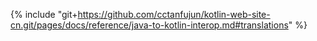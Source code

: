 {% include "git+https://github.com/cctanfujun/kotlin-web-site-cn.git/pages/docs/reference/java-to-kotlin-interop.md#translations" %}
